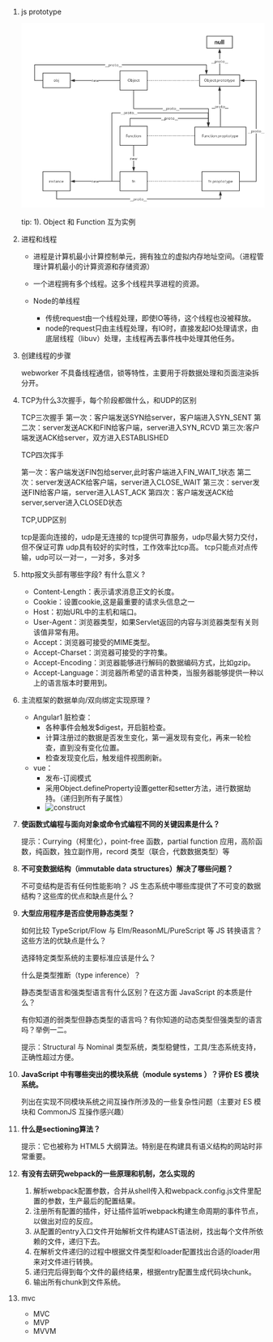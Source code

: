 1. js prototype

   <img src="./resource/proto.jpg">

   tip:  1). Object 和 Function 互为实例

2. 进程和线程

   - 进程是计算机最小计算控制单元，拥有独立的虚拟内存地址空间。（进程管理计算机最小的计算资源和存储资源）
   - 一个进程拥有多个线程。这多个线程共享进程的资源。

   

   - Node的单线程
     - 传统request由一个线程处理，即使IO等待，这个线程也没被释放。
     - node的request只由主线程处理，有IO时，直接发起IO处理请求，由底层线程（libuv）处理，主线程再去事件栈中处理其他任务。

   

3. 创建线程的步骤 

   webworker 不具备线程通信，锁等特性，主要用于将数据处理和页面渲染拆分开。

4. TCP为什么3次握手，每个阶段都做什么，和UDP的区别

   TCP三次握手
   第一次：客户端发送SYN给server，客户端进入SYN_SENT
   第二次：server发送ACK和FIN给客户端，server进入SYN_RCVD
   第三次:客户端发送ACK给server，双方进入ESTABLISHED

      TCP四次挥手

      第一次：客户端发送FIN包给server,此时客户端进入FIN_WAIT_1状态
      第二次：server发送ACK给客户端，server进入CLOSE_WAIT
      第三次：server发送FIN给客户端，server进入LAST_ACK
      第四次：客户端发送ACK给server,server进入CLOSED状态

      TCP,UDP区别

      tcp是面向连接的，udp是无连接的
      tcp提供可靠服务，udp尽最大努力交付，但不保证可靠
      udp具有较好的实时性，工作效率比tcp高。
      tcp只能点对点传输，udp可以一对一，一对多，多对多

5. http报文头部有哪些字段? 有什么意义 ?

   + Content-Length：表示请求消息正文的长度。 
   + Cookie：设置cookie,这是最重要的请求头信息之一 
   + Host：初始URL中的主机和端口。 
   + User-Agent：浏览器类型，如果Servlet返回的内容与浏览器类型有关则该值非常有用。 
   + Accept：浏览器可接受的MIME类型。
   +  Accept-Charset：浏览器可接受的字符集。
   +  Accept-Encoding：浏览器能够进行解码的数据编码方式，比如gzip。
   +  Accept-Language：浏览器所希望的语言种类，当服务器能够提供一种以上的语言版本时要用到。 

6. 主流框架的数据单向/双向绑定实现原理 ?

   + Angular1 脏检查：
     + 各种事件会触发$digest，开启脏检查。
     + 计算注册过的数据是否发生变化，第一遍发现有变化，再来一轮检查，直到没有变化位置。
     + 检查发现变化后，触发组件视图刷新。
   + vue：
     + 发布-订阅模式
     + 采用Object.defineProperty设置getter和setter方法，进行数据劫持。（递归到所有子属性）
     + ![construct](https://segmentfault.com/img/bVBQYu?w=730&h=390)

7. **使函数式编程与面向对象或命令式编程不同的关键因素是什么？**

   提示：Currying（柯里化），point-free 函数，partial function 应用，高阶函数，纯函数，独立副作用，record 类型（联合，代数数据类型）等

8. **不可变数据结构（immutable data structures）解决了哪些问题？**

   不可变结构是否有任何性能影响？ JS 生态系统中哪些库提供了不可变的数据结构？这些库的优点和缺点是什么？

9. **大型应用程序是否应使用静态类型？**

   如何比较 TypeScript/Flow 与 Elm/ReasonML/PureScript 等 JS 转换语言？这些方法的优缺点是什么？

   选择特定类型系统的主要标准应该是什么？

   什么是类型推断（type inference）？

   静态类型语言和强类型语言有什么区别？在这方面 JavaScript 的本质是什么？

   有你知道的弱类型但静态类型的语言吗？有你知道的动态类型但强类型的语言吗？举例一二。

   提示：Structural 与 Nominal 类型系统，类型稳健性，工具/生态系统支持，正确性超过方便。

11. **JavaScript 中有哪些突出的模块系统（module systems ）？评价 ES 模块系统。**

    列出在实现不同模块系统之间互操作所涉及的一些复杂性问题（主要对 ES 模块和 CommonJS 互操作感兴趣）

12. **什么是sectioning算法？**

    提示：它也被称为 HTML5 大纲算法。特别是在构建具有语义结构的网站时非常重要。

13. **有没有去研究webpack的一些原理和机制，怎么实现的**

    1. 解析webpack配置参数，合并从shell传入和webpack.config.js文件里配置的参数，生产最后的配置结果。
    2. 注册所有配置的插件，好让插件监听webpack构建生命周期的事件节点，以做出对应的反应。
    3. 从配置的entry入口文件开始解析文件构建AST语法树，找出每个文件所依赖的文件，递归下去。
    4. 在解析文件递归的过程中根据文件类型和loader配置找出合适的loader用来对文件进行转换。
    5. 递归完后得到每个文件的最终结果，根据entry配置生成代码块chunk。
    6. 输出所有chunk到文件系统。

14. mvc

    + MVC
    + MVP
    + MVVM
